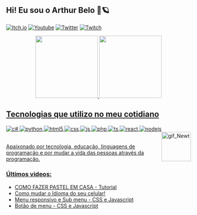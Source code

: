 ## Hi! Eu sou o Arthur Belo 🦎🪐

[![Itch.io](https://img.shields.io/badge/Itch.io-FA5C5C?style=for-the-badge&logo=itchdotio&logoColor=white/)](https://neewt.itch.io/)
[![Youtube](https://img.shields.io/badge/YouTube-FF0000?style=for-the-badge&logo=youtube&logoColor=white)](https://youtube.com/@belodev)
[![Twitter](https://img.shields.io/badge/Twitter-1DA1F2?style=for-the-badge&logo=twitter&logoColor=white)](https://twitter.com/ifnewt_)
[![Twitch](https://img.shields.io/badge/Twitch-9146FF?style=for-the-badge&logo=twitch&logoColor=white)](https://www.twitch.tv/ifnewt)

<!-- [![Fraga GitHub stats](https://github-readme-stats.vercel.app/api?username=newtsarthur&show_icons=true&theme=tokyonight&count_private=true)](https://github.com/newtsarthur)
[![Top Langs](https://github-readme-stats.vercel.app/api/top-langs/?username=newtsarthur&layout=compact&show_icons=true&theme=tokyonight)](https://github.com/newtsarthur) -->
<div align="center">
  <a href="https://github.com/newtsarthur">
  <img height="170em" src="https://github-readme-stats.vercel.app/api?username=newtsarthur&show_icons=true&theme=tokyonight&include_all_commits=true&count_private=true"/>
  <img height="170em" src="https://github-readme-stats.vercel.app/api/top-langs/?username=newtsarthur&layout=compact&langs_count=7&theme=tokyonight"/>
</div>

## Tecnologias que utilizo no meu cotidiano

<div style="display: inline_block">
  <img align="center" alt="c#" src="https://img.shields.io/badge/C%23-239120?style=for-the-badge&logo=c-sharp&logoColor=white" />
  <img align="center" alt="python" src="https://img.shields.io/badge/Python-14354C?style=for-the-badge&logo=python&logoColor=white" />
  <img align="center" alt="html5" src="https://img.shields.io/badge/HTML5-E34F26?style=for-the-badge&logo=html5&logoColor=white" />
  <img align="center" alt="css" src="https://img.shields.io/badge/CSS3-1572B6?style=for-the-badge&logo=css3&logoColor=white" />
  <img align="center" alt="js" src="https://img.shields.io/badge/JavaScript-F7DF1E?style=for-the-badge&logo=javascript&logoColor=black" />
  <img align="center" alt="php" src="https://img.shields.io/badge/PHP-777BB4?style=for-the-badge&logo=php&logoColor=white" />
  <img align="center" alt="ts" src="https://img.shields.io/badge/TypeScript-007ACC?style=for-the-badge&logo=typescript&logoColor=white" />
  <img align="center" alt="react" src="https://img.shields.io/badge/React-20232A?style=for-the-badge&logo=react&logoColor=61DAFB" />
  <img align="center" alt="nodejs" src="https://img.shields.io/badge/Node.js-43853D?style=for-the-badge&logo=node.js&logoColor=white" />
  <img align="right" alt="gif_Newt" height="80px" widht="80px" src="https://cdn.discordapp.com/attachments/987214369983172668/1047337714099425351/Gif.gif" />

</div><br/>

Apaixonado por tecnologia, educação, linguagens de programação e por mudar a vida das pessoas através da programação.

### Últimos videos:
- [COMO FAZER PASTEL EM CASA - Tutorial](https://www.youtube.com/watch?v=74ZxEwhf6lA&t=1s&ab_channel=belodev)<br/>
- [Como mudar o Idioma do seu celular!](https://www.youtube.com/watch?v=NrqD_xMHe70&t=9s&ab_channel=belodev)<br/>
- [Menu responsivo e Sub menu - CSS e Javascript](https://www.youtube.com/watch?v=-Qk8jEiRuqk&ab_channel=belodev)<br/>
- [Botão de menu - CSS e Javascript](https://www.youtube.com/watch?v=2sHo471Ml9s&ab_channel=belodev)<br/>

